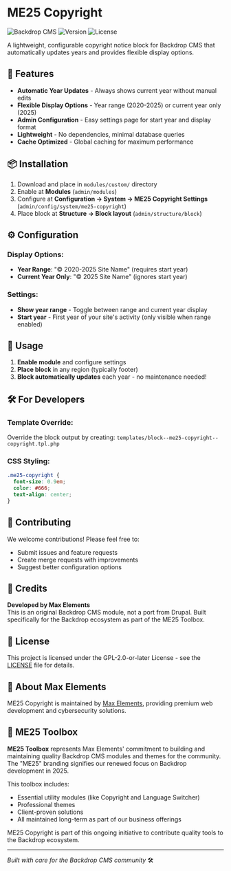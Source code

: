 # ME25 Copyright

![Backdrop CMS](https://img.shields.io/badge/Backdrop-CMS-0073aa.svg)
![Version](https://img.shields.io/badge/version-1.0.0-blue.svg)
![License](https://img.shields.io/badge/license-GPL--2.0--or--later-green.svg)

A lightweight, configurable copyright notice block for Backdrop CMS that automatically updates years and provides flexible display options.

## 🚀 Features

- **Automatic Year Updates** - Always shows current year without manual edits
- **Flexible Display Options** - Year range (2020-2025) or current year only (2025)
- **Admin Configuration** - Easy settings page for start year and display format
- **Lightweight** - No dependencies, minimal database queries
- **Cache Optimized** - Global caching for maximum performance

## 📦 Installation

1. Download and place in `modules/custom/` directory
2. Enable at **Modules** (`admin/modules`)
3. Configure at **Configuration → System → ME25 Copyright Settings** (`admin/config/system/me25-copyright`)
4. Place block at **Structure → Block layout** (`admin/structure/block`)

## ⚙️ Configuration

### Display Options:
- **Year Range**: "© 2020-2025 Site Name" (requires start year)
- **Current Year Only**: "© 2025 Site Name" (ignores start year)

### Settings:
- **Show year range** - Toggle between range and current year display
- **Start year** - First year of your site's activity (only visible when range enabled)

## 🎯 Usage

1. **Enable module** and configure settings
2. **Place block** in any region (typically footer)
3. **Block automatically updates** each year - no maintenance needed!

## 🛠️ For Developers

### Template Override:
Override the block output by creating:
`templates/block--me25-copyright--copyright.tpl.php`

### CSS Styling:
```css
.me25-copyright {
  font-size: 0.9em;
  color: #666;
  text-align: center;
}
```

## 🤝 Contributing

We welcome contributions! Please feel free to:
- Submit issues and feature requests
- Create merge requests with improvements
- Suggest better configuration options

## 👤 Credits

**Developed by Max Elements**  
This is an original Backdrop CMS module, not a port from Drupal. 
Built specifically for the Backdrop ecosystem as part of the ME25 Toolbox.

## 📄 License

This project is licensed under the GPL-2.0-or-later License - see the [LICENSE](LICENSE) file for details.

## 🏢 About Max Elements

ME25 Copyright is maintained by [Max Elements](https://max-elements.com/), providing premium web development and cybersecurity solutions.

## 🧰 ME25 Toolbox

**ME25 Toolbox** represents Max Elements' commitment to building and maintaining quality Backdrop CMS modules and themes for the community. The "ME25" branding signifies our renewed focus on Backdrop development in 2025.

This toolbox includes:
- Essential utility modules (like Copyright and Language Switcher)
- Professional themes
- Client-proven solutions  
- All maintained long-term as part of our business offerings

ME25 Copyright is part of this ongoing initiative to contribute quality tools to the Backdrop ecosystem.

---

*Built with care for the Backdrop CMS community* 🛠️
